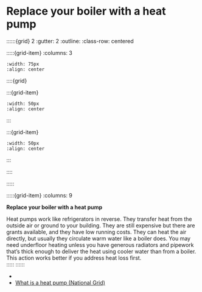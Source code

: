 # Replace your boiler with a heat pump
 
::::::{grid} 2
:gutter: 2
:outline: 
:class-row: centered

:::::{grid-item}
:columns: 3
```{image} /images/card-game/step-icons/step_4.svg
:width: 75px
:align: center
```


::::{grid}

:::{grid-item}

```{image} /images/card-game/carbon-icons/carbon_5.svg
:width: 50px
:align: center
```
:::

:::{grid-item}
```{image} /images/card-game/cost-icons/cost_5.svg
:width: 50px
:align: center
```
:::

::::

:::::

:::::{grid-item}
:columns: 9

**Replace your boiler with a heat pump**

Heat pumps work like refrigerators in reverse.  They transfer heat from the outside air or ground to your building.  They are still expensive but there are grants available, and they have low running costs.   They can heat the air directly, but usually they circulate warm water like a boiler does.  You may need underfloor heating unless you have generous radiators and pipework that’s thick enough to deliver the heat using cooler water than from a boiler. This action works better if you address heat loss first.  
:::::
::::::
- [](heat-pump)
- [What is a heat pump (National Grid)](https://www.nationalgrid.com/stories/energy-explained/what-is-a-heat-pump)